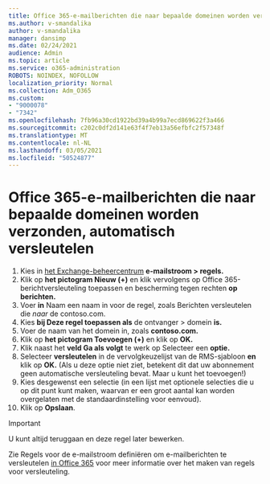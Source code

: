```yaml
---
title: Office 365-e-mailberichten die naar bepaalde domeinen worden verzonden, automatisch versleutelen
ms.author: v-smandalika
author: v-smandalika
manager: dansimp
ms.date: 02/24/2021
audience: Admin
ms.topic: article
ms.service: o365-administration
ROBOTS: NOINDEX, NOFOLLOW
localization_priority: Normal
ms.collection: Adm_O365
ms.custom:
- "9000078"
- "7342"
ms.openlocfilehash: 7fb96a30cd1922bd39a4b99a7ecd869622f3a466
ms.sourcegitcommit: c202c0df2d141e63f4f7eb13a56efbfc2f57348f
ms.translationtype: MT
ms.contentlocale: nl-NL
ms.lasthandoff: 03/05/2021
ms.locfileid: "50524877"
---
```

# <a name="automatically-encrypt-office-365-email-messages-sent-to-certain-domains"></a>Office 365-e-mailberichten die naar bepaalde domeinen worden verzonden, automatisch versleutelen

1. Kies in [het Exchange-beheercentrum](https://outlook.office365.com/ecp/) **e-mailstroom > regels.** 
2. Klik op **het pictogram Nieuw (+)** en klik vervolgens op Office 365-berichtversleuteling toepassen en bescherming tegen rechten **op berichten.**
3. Voer **in** Naam een naam in voor de regel, zoals Berichten versleutelen die *naar* de contoso.com.
4. Kies **bij Deze regel toepassen als** de ontvanger > domein **is.** 
5. Voer de naam van het domein in, zoals **contoso.com.**
6. Klik op **het pictogram Toevoegen (+)** en klik op **OK.**
7. Klik naast het **veld Ga als volgt** te werk op Selecteer een **optie.** 
8. Selecteer **versleutelen** in de vervolgkeuzelijst van de RMS-sjabloon **en** klik op **OK.** (Als u deze optie niet ziet, betekent dit dat uw abonnement geen automatische versleuteling bevat. Maar u kunt het toevoegen!)
9. Kies desgewenst een selectie (in een lijst met optionele selecties die u op dit punt kunt maken, waarvan er een groot aantal kan worden overgelaten met de standaardinstelling voor eenvoud).
10. Klik op **Opslaan**.

> [!IMPORTANT]
> U kunt altijd teruggaan en deze regel later bewerken.

Zie Regels voor de e-mailstroom definiëren om e-mailberichten te versleutelen [in Office 365](https://docs.microsoft.com/microsoft-365/compliance/define-mail-flow-rules-to-encrypt-email) voor meer informatie over het maken van regels voor versleuteling.